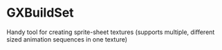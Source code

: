 GXBuildSet
==========

Handy tool for creating sprite-sheet textures (supports multiple, different sized animation sequences in one texture)